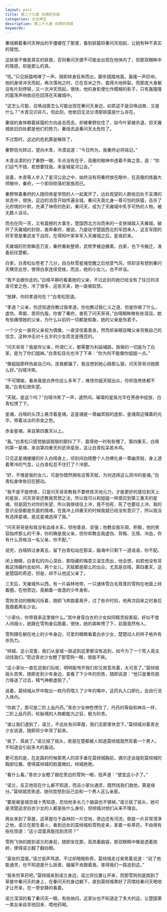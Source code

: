 ```yaml
---
layout: post
title: 第二十九章 白晴的天赋
categories: 太古神王
description: 第二十九章 白晴的天赋
keywords:
---
```


秦瑶朝着秦问天伸出的手僵硬在了那里，看到妖猿将秦问天抱起，让她有种不真实的错觉。

这妖兽不像是真实的妖兽，否则秦问天便不可能会出现在他体内了，但那双眼眸中的情感，却是那么的真。

“吼。”只见妖猿咆哮了一声，随即转身狂奔而出，脚步践踏地面，轰隆一声巨响，他的身体冲天而起，再次落地之时，已在百米之外，震得大地碎裂，而那庞大身躯没有片刻停顿，又一次冲天而起，很快，他的身影便化作模糊的影子，只有轰隆隆的震荡声响依旧在回荡在天雍城中。

“这怎么可能，召唤战兽怎么可能出现在秦问天身边，如若这不是召唤战兽，又是什么？”木青见识非凡，但此刻，他依旧无法分清那妖猿是什么存在。

秦瑶的身体朝着妖猿的方向追击而去，却被秦野拉住了，如今叶家被杀退，但天雍城依旧四处都是他们的势力，秦瑶去追秦问天太危险了。

不过暂时，这边的危机算是解除了。

秦野目光转过，望向木青，冷漠说道：“今日所为，我秦府必将铭记。”

木青淡漠的扫了秦野一眼，半点没有在乎，高傲的眼神中透着不屑之意，道：“你们运气不错，若想要找我，来皇城星河公会。”

说着，木青等人步入了星河公会之中，始终没有将秦府放在眼中，在高傲的炼器大师眼中，秦府，一个即将陨落的家族而已。

秦野带着秦府的人随同帝星学院的人一起离开了，远处观望的人群依旧处于呆滞的状态中，很快，这边的消息开始传遍全城，秦问天竟化身一尊可怕的妖猿，击杀了元府境的叶默，充满了神奇的色彩，秦问天，成为了天雍城中炙手可热的人物，被无数人谈论。

而也在同一天，又有震撼的大事生，楚国西北方向而来的一支铁骑踏入天雍城，破开了天雍城的封锁，直奔秦府，据说，乃是驻守楚国西北的军团来人，这支军团的将军曾是秦武坐下战将，在得知叶家率军入天雍城之后，星夜赶来。

天雍城的形势瞬息万变，秦府重新整顿，武修罗被迫撤离，白家，也下令搬迁，准备前往楚都。

白家，白青松似苍老了几分，自白秋雪星魂觉醒之后他意气风，但却没有想到秦问天横空出世，使得白家连续受挫，而且，她的小女儿，也不听话。

“我不会跟你走的。”白晴平静的看着她的父亲，不过此刻的她已经没有了往日的活泼可爱之色，冷了很多，这些天来，她一直被软禁。

“放肆，你的孝道何在？”白青松怒道。

“孝道？父亲，你还知道你教过我孝道，你也教过我仁义之道，但是你做了什么，虚伪、卑鄙、恩将仇报，你害了秦府，害死了问天哥哥。”白晴眼眸微有些湿润，她有些痛恨她的父亲，为什么以前的一切都是假象，她的父亲是伪君子。

一个少女一直将父亲视为偶像，一直坚信着善良，然而却亲眼目睹父亲背叛自己的信念，这种冲击对十五岁的少女而言是残忍的。

“问天哥哥？我是你父亲，所谓仁义，都需要为利益铺路，我做的一切是为了白家，是为了你们姐妹。”白青松目光也冷了下来：“你为何不能像你姐姐一点。”

“像姐姐那样伪装自己吗，连我都骗了，我没想到她心肠那么狠，问天哥哥对她那么好。”白晴冷笑。

“不可理喻，看来我是白养你这么多年了，难怪你姐天赋出众，你却连修炼都不能。”白青松很失望。

“天赋，是这个吗？”白晴冷笑了一声，遽然间，璀璨的星辰光华在黑夜中绽放，白青松愣了下。

星魂，白晴的头顶上悬浮着星魂，这星魂是一尊幽冥般的虚影，星魂周边镶着的光华，带着淡淡的赤金之色。

赤金星魂，来自第四重天以上。

“轰。”白青松只感觉脑袋狠狠的颤抖了下，震得他一时有些懵了，第四重天，白晴的第一星魂，来自第四重天的武命星辰，这让白青松呆若木鸡。

只见这星魂缓缓的扑入白晴身上，顷刻间白晴整个人仿佛化身一尊幽灵般，身上透着寒冷的气息，让白青松忍不住打了个冷颤。

“好，不愧是我的女儿，可是你既然拥有这等天赋，为何选择这么阴冷的星魂。”白青松身体依旧在颤动。

“我不是不能修炼，只是问天哥哥教我不要修炼天地元力，才能更好的感应到天上的星辰，问天哥哥还教我冥想之法，所以我可以和姐姐一样感应到第三重天的星魂，但是因为对你的失望，所以我继续往上冲，我不怕死、死了也要往上冲，我的意识全部都是负面的情绪，在我冲上四重天的时候我就已经没有意识了，所以我没有选择星魂，是这星魂选择了我。”

“问天哥哥是和我没有血缘关系，但他善良、坚强；他教会我乐观、积极，他的笑容始终那么的干净，你的确是我父亲，但你却教会我虚伪、背叛、无情、冷血，你有什么资格当一名父亲，你不配。”

说完，白晴转过身离去，留下白青松站在那呆，脑海中只剩下一道话语，你不配。

闭上眼睛，白青松的内心深处，那隐藏的悔意又滋生而出，他会想，如若他没有背叛这场婚约会如何，两个女儿，天赋都是那么的出众，尤其是白晴，第四重天，这是楚国的奇迹，但是，却不认他这父亲了。

三天后，天雍城外以西，有一片森林地带，一只通体雪白毛茸茸的雪狗在地面上转着圈，在他旁边，竟躺着一俊逸的少年身影。

雪狗灵动的眼眸闪烁着，随即飞奔跑着离开，过了些许时刻，他再次回来之时身后竟跟着两名少女。

“小家伙，你带我来这里做什么。”其中身穿白衣的少女如同精灵般美丽，好似不食人间烟火，她跟在雪狗身后跑着，很快，她的美眸愣了下，前面竟然有人。

雪狗蹲在躺在地上的少年身边，可爱的眼睛看着白衣少女，楚楚动人的样子格外有杀伤力。

“倾城，这小混蛋，我们从皇城一路追到这里都没有追到，如今为了一个死人竟主动找我们。”旁边青衣少女瞪了那雪狗一眼，很是不爽。

“这小家伙一直在逗我们玩呢，明明能甩开我们却又故意吊着，太可恶了。”莫倾城摇头苦笑，随即走到少年身边，查看了下少年的伤势，随即说道：“他只是重伤脱力昏迷了过去，精气神都虚脱了。”

说着，莫倾城从怀中取出一枚丹药喂入了少年的嘴中，这药丸入口即化，会自行流入体内。

“你疯了，那可是二阶上品丹药。”青衣少女神色愣住了，丹药的等级和神兵一样，二阶上品丹药，轮脉境的人物都能为之狂，极为珍贵。

“谁让我们遇到了，诺兰，不远处有间草屋，我们去那里休息下。”莫倾城对着青衣少女说道，随即将少年背了起来。

“疯了、真疯了。”诺兰摇了摇头，若是在楚都被人知道莫倾城竟然背着一个男人，不知道会引起多大的轰动。

更可恶的是，在走路的时候那男人的双手垂在莫倾城胸前，偶尔还会碰到莫倾城的胸部位置，使得莫倾城的脸蛋微红，倾城绝艳。

“看什么看。”青衣少女瞪了跟在旁边的雪狗一眼，低声道：“便宜这小子了。”

“诺兰，反正他现在什么都不知道，而且小家伙通灵，既然找我们救他，算是缘分。”莫倾城苦笑道，她何尝想到自己会和一个男人这么亲密。

“要是被皇城京城十秀知道，恐怕他多长几个脑袋也不够掉。”诺兰摇了摇头，她可是清楚追求白衣少女的人都是些什么身份，但倾城对他们从来不理会。

两女来到了草屋，这草屋位于森林的一片空地，旁边还有河流，倒是一片非常清净之地，诺兰在那生着火，看到远处的莫倾城和雪狗走来，拿着一些草药，不由得有些吃惊道：“这小混蛋真能找到灵药？”

雪狗飞快的跑到诺兰的身前，随即坐在那，高昂着脑袋，那双眼睛中像是透着挑衅，使得诺兰翻了翻白眼。

“嚣张的混蛋。”诺兰低声骂道，不过却暗暗称奇，莫倾城走过来笑着说道：“说了他能通灵，也不知道是什么妖兽，偏偏不肯跟着我，害得我们一路追到这。”

“我来煎草药吧。”莫倾城来到诺兰身边，诺兰将位置让开来，而那雪狗则是跳到了草屋中秦问天的身上，在秦问天的身边躺下，直到莫倾城煮好了药喂给秦问天喝他才让开来，在一旁安静的看着。

诺兰深深的看了秦问天一眼，有些纳闷，这家伙也不知道走了多大的运，让楚国第一美女亲自背他回来、喂他药喝。
